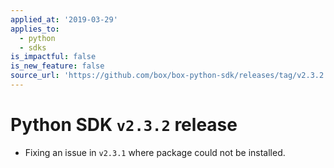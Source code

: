 ```yaml
---
applied_at: '2019-03-29'
applies_to:
  - python
  - sdks
is_impactful: false
is_new_feature: false
source_url: 'https://github.com/box/box-python-sdk/releases/tag/v2.3.2'
---
```

# Python SDK `v2.3.2` release

- Fixing an issue in `v2.3.1` where package could not be installed.